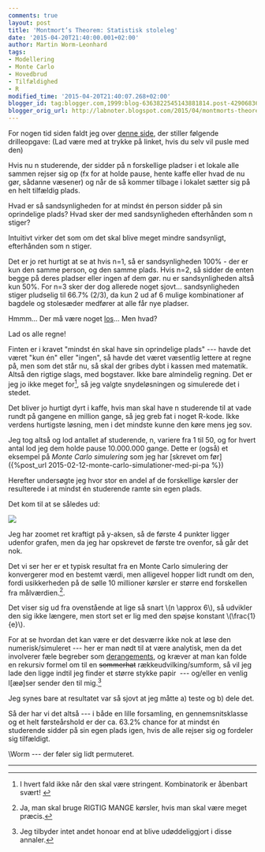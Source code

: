 ```yaml
---
comments: true
layout: post
title: 'Montmort’s Theorem: Statistisk stoleleg'
date: '2015-04-20T21:40:00.001+02:00'
author: Martin Worm-Leonhard
tags:
- Modellering
- Monte Carlo
- Hovedbrud
- Tilfældighed
- R
modified_time: '2015-04-20T21:40:07.268+02:00'
blogger_id: tag:blogger.com,1999:blog-6363822545143881814.post-4290683674752097849
blogger_orig_url: http://labnoter.blogspot.com/2015/04/montmorts-theorem-statistisk-stoleleg.html
---
```


For nogen tid siden faldt jeg over [denne
side](http://www.futilitycloset.com/2014/10/28/montmorts-theorem/), der
stiller følgende drilleopgave:
(Lad være med at trykke på linket, hvis du selv vil pusle med den)

Hvis nu n studerende, der sidder på n forskellige pladser i et lokale
alle sammen rejser sig op (fx for at holde pause, hente kaffe eller hvad
de nu gør, sådanne væsener) og når de så kommer tilbage i lokalet sætter
sig på en helt tilfældig plads.

Hvad er så sandsynligheden for at mindst én person sidder på sin
oprindelige plads? Hvad sker der med sandsynligheden efterhånden som n
stiger?

Intuitivt virker det som om det skal blive meget mindre sandsynligt,
efterhånden som n stiger.

Det er jo ret hurtigt at se at hvis n=1, så er sandsynligheden 100% -
der er kun den samme person, og den samme plads.
Hvis n=2, så sidder de enten begge på deres pladser eller ingen af dem
gør. nu er sandsynligheden altså kun 50%.
For n=3 sker der dog allerede noget sjovt... sandsynligheden stiger
pludselig til 66.7% (2/3), da kun 2 ud af 6 mulige kombinationer af
bagdele og stolesæder medfører at alle får nye pladser.

Hmmm... Der må være noget [los](http://da.wikipedia.org/wiki/Los)... Men
hvad? 

Lad os alle regne!

Finten er i kravet "mindst én skal have sin oprindelige plads" --- havde
det været "kun én" eller "ingen", så havde det været væsentlig lettere
at regne på, men som det står nu, så skal der gribes dybt i kassen med
matematik. Altså den rigtige slags, med bogstaver. Ikke bare almindelig
regning. Det er jeg jo ikke meget for[^1], så jeg valgte snydeløsningen
og simulerede det i stedet.

Det bliver jo hurtigt dyrt i kaffe, hvis man skal have n studerende til
at vade rundt på gangene en million gange, så jeg greb fat i noget
R-kode. Ikke verdens hurtigste løsning, men i det mindste kunne den køre
mens jeg sov.

Jeg tog altså og lod antallet af studerende, n, variere fra 1 til 50, og
for hvert antal lod jeg dem holde pause 10.000.000 gange. Dette er
(også) et eksempel på *Monte Carlo simulering* som jeg har [skrevet om
før]({%post_url 2015-02-12-monte-carlo-simulationer-med-pi-pa %}) 

Herefter undersøgte jeg hvor stor en andel af de forskellige kørsler der
resulterede i at mindst én studerende ramte sin egen plads.

Det kom til at se således ud:

[![]({{site.url}}/images/-TB6ljbb8Paw/VTVSFPss04I/AAAAAAAAC0I/RbDMXCICoI0/s1600/montmort.mc.1e7.png)]({{site.url}}/images/-TB6ljbb8Paw/VTVSFPss04I/AAAAAAAAC0I/RbDMXCICoI0/s1600/montmort.mc.1e7.png)

Jeg har zoomet ret kraftigt på y-aksen, så de første 4 punkter ligger
udenfor grafen, men da jeg har opskrevet de første tre ovenfor, så går
det nok.

Det vi ser her er et typisk resultat fra en Monte Carlo simulering der
konvergerer mod en bestemt værdi, men alligevel hopper lidt rundt om
den, fordi usikkerheden på de sølle 10 millioner kørsler er større end
forskellen fra målværdien.[^3].

Det viser sig ud fra ovenstående at lige så snart \\(n \approx 6\\), så
udvikler den sig ikke længere, men stort set er lig med den spøjse
konstant \\(\frac{1}{e}\\).

For at se hvordan det kan være er det desværre ikke nok at løse den
numerisk/simuleret --- her er man nødt til at være analytisk, men da det
involverer fæle begreber som
[derangements](http://en.wikipedia.org/wiki/Derangement), og kræver at
man kan folde en rekursiv formel om til en
~~sommerhat~~ rækkeudvilking/sumform, så vil jeg lade den ligge indtil
jeg finder et større stykke papir  --- og/eller en venlig l\[æø\]ser
sender den til mig.[^4]

Jeg synes bare at resultatet var så sjovt at jeg måtte a) teste og b)
dele det.

Så der har vi det altså --- i både en lille forsamling, en
gennemsnitsklasse og et helt førsteårshold er der ca. 63.2% chance for
at mindst én studerende sidder på sin egen plads igen, hvis de alle
rejser sig og fordeler sig tilfældigt.

\\Worm --- der føler sig lidt permuteret.

------------------------------------------------------------------------

[^1]: I hvert fald ikke når den skal være stringent. Kombinatorik er
    åbenbart svært! [^2]

[^2]: Anekdotisk i hvert fald svært inden kaffe og tocifrede
    tidspunkter.

[^3]: Ja, man skal bruge RIGTIG MANGE kørsler, hvis man skal være meget
    præcis.

[^4]: Jeg tilbyder intet andet honoar end at blive udøddeliggjort i
    disse annaler.
